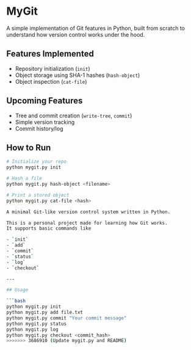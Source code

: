 # MyGit

A simple implementation of Git features in Python, built from scratch to understand how version control works under the hood.

## Features Implemented

- Repository initialization (`init`)
- Object storage using SHA-1 hashes (`hash-object`)
- Object inspection (`cat-file`)

## Upcoming Features

- Tree and commit creation (`write-tree`, `commit`)
- Simple version tracking
- Commit history/log

## How to Run

```bash
# Initialize your repo
python mygit.py init

# Hash a file
python mygit.py hash-object <filename>

# Print a stored object
python mygit.py cat-file <hash>

A minimal Git-like version control system written in Python.

This is a personal project made for learning how Git works.  
It supports basic commands like

- `init`
- `add`
- `commit`
- `status`
- `log`
- `checkout`

---

## Usage

```bash
python mygit.py init
python mygit.py add file.txt
python mygit.py commit "Your commit message"
python mygit.py status
python mygit.py log
python mygit.py checkout <commit_hash>
>>>>>>> 3686910 (Update mygit.py and README)
